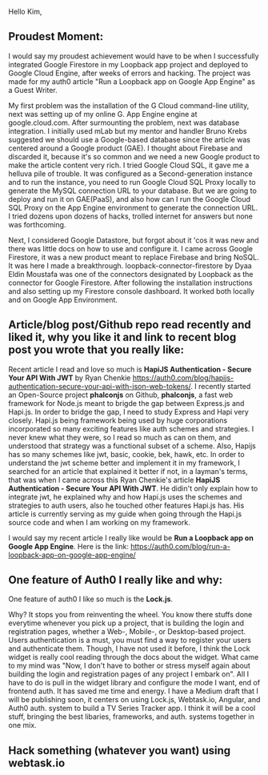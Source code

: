 Hello Kim,

## Proudest Moment:
I would say my proudest achievement would have to be when I successfully integrated Google Firestore in my Loopback app project and deployed to Google Cloud Engine, after weeks of errors and hacking. The project was made for my auth0 article "Run a Loopback app on Google App Engine" as a Guest Writer. 

My first problem was the installation of the G Cloud command-line utility, next was setting up of my online G. App Engine engine at google.cloud.com. After surmounting the problem, next was database integration. I initially used mLab but my mentor and handler Bruno Krebs suggested we should use a Google-based database since the article was centered around a Google product (GAE). I thought about Firebase and discarded it, because it's so common and we need a new Google product to make the article content very rich. I tried Google Cloud SQL, it gave me a helluva pile of trouble. It was configured as a Second-generation instance and to run the instance, you need to run Google Cloud SQL Proxy locally to generate the MySQL connection URL to your database. But we are going to deploy and run it on GAE(PaaS), and also how can I run the Google Cloud SQL Proxy on the App Engine environment to generate the connection URL. I tried dozens upon dozens of hacks, trolled internet for answers but none was forthcoming.

 Next, I considered Google Datastore, but forgot about it 'cos it was new and there was little docs on how to use and configure it. I came across Google Firestore, it was a new product meant to replace Firebase and bring NoSQL. It was here I made a breakthrough. loopback-connector-firestore by Dyaa Eldin Moustafa was one of the connectors designated by Loopback as the connector for Google Firestore. After following the installation instructions and also setting up my Firestore console dashboard. It worked both locally and on Google App Environment.

## Article/blog post/Github repo read recently and liked it, why you like it and link to recent blog post you wrote that you really like:

Recent article I read and love so much is **HapiJS Authentication - Secure Your API With JWT** by Ryan Chenkie https://auth0.com/blog/hapijs-authentication-secure-your-api-with-json-web-tokens/.
I recently started an Open-Source project **phalconjs** on Github, **phalconjs**, a fast web framework  for Node.js meant to brigde the gap between Express.js and Hapi.js. In order to bridge the gap, I need to study Express and Hapi very closely. Hapi.js being framework being used by huge corporations incorporated so many exciting features like auth schemes and strategies. I never knew what they were, so I read so much as can on them, and understood that strategy was a functional subset of a scheme. Also, Hapijs has so many schemes like jwt, basic, cookie, bek, hawk, etc. In order to understand the jwt scheme better and implement it in my framework, I searched for an article that explained it better if not, in a layman's terms, that was when I came across this Ryan Chenkie's article **HapiJS Authentication - Secure Your API With JWT**. He didin't only explain how to integrate jwt, he explained why and how Hapi.js uses the schemes and strategies to auth users, also he touched other features Hapi.js has. His article is currently serving as my guide when going through the Hapi.js source code and when I am working on my framework.

I would say my recent article I really like would be **Run a Loopback app on Google App Engine**. Here is the link: https://auth0.com/blog/run-a-loopback-app-on-google-app-engine/

## One feature of Auth0 I really like and why:

One feature of auth0 I like so much is the **Lock.js**. 

Why? It stops you from reinventing the wheel. You know there stuffs done everytime whenever you pick up a project, that is building the login and registration pages, whether a Web-, Mobile-, or Desktop-based project. Users authentication is a must, you must find a way to register your users and authenticate them. Though, I have not used it before, I think the Lock widget is really cool reading through the docs about the widget. What came to my mind was "Now, I don't have to bother or stress myself again about building the login and registration pages of any project I embark on". All I have to do is pull in the widget library and configure the mode I want, end of frontend auth. It has saved me time and energy. I have a Medium draft that I will be publishing soon, it centers on using Lock.js, Webtask.io, Angular, and Auth0 auth. system to build a TV Series Tracker app. I think it will be a cool stuff, bringing the best libaries, frameworks, and auth. systems together in one mix.

## Hack something (whatever you want) using webtask.io
 